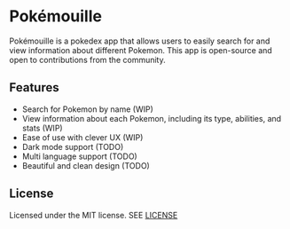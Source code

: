 # Pokémouille

Pokémouille is a pokedex app that allows users to easily search for and view information about different Pokemon. This app is open-source and open to contributions from the community.

## Features

- Search for Pokemon by name (WIP)
- View information about each Pokemon, including its type, abilities, and stats (WIP)
- Ease of use with clever UX (WIP)
- Dark mode support  (TODO)
- Multi language support (TODO)
- Beautiful and clean design (TODO)

## License

Licensed under the MIT license. SEE [LICENSE](LICENSE)
